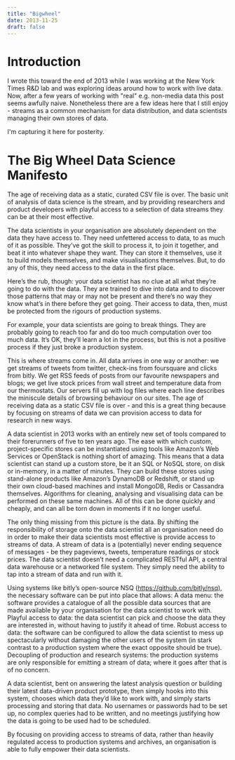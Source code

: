 ```yaml
---
title: "Bigwheel"
date: 2013-11-25
draft: false
---
```


# Introduction

I wrote this toward the end of 2013 while I was working at the New York Times R&D lab and was exploring ideas around how to work with live data. Now, after a few years of working with "real" e.g. non-media data this post seems awfully naive. Nonetheless there are a few ideas here that I still enjoy - streams as a common mechanism for data distribution, and data scientists managing their own stores of data. 

I'm capturing it here for posterity.

# The Big Wheel Data Science Manifesto

The age of receiving data as a static, curated CSV file is over. The basic unit of analysis of data science is the stream, and by providing researchers and product developers with playful access to a selection of data streams they can be at their most effective. 

The data scientists in your organisation are absolutely dependent on the data they have access to. They need unfettered access to data, to as much of it as possible. They’ve got the skill to process it, to join it together, and beat it into whatever shape they want. They can store it themselves, use it to build models themselves, and make visualisations themselves.  But, to do any of this, they need access to the data in the first place.

Here’s the rub, though: your data scientist has no clue at all what they’re going to do with the data. They are trained to dive into data and to discover those patterns that may or may not be present and there’s no way they know what’s in there before they get going. Their access to data, then, must  be protected from the rigours of production systems. 

For example, your data scientists are going to break things. They are probably going to reach too far and do too much computation over too much data. It’s OK, they’ll learn a lot in the process, but this is not a positive process if they just broke a production system.

This is where streams come in. All data arrives in one way or another: we get streams of tweets from twitter, check-ins from foursquare and clicks from bitly. We get RSS feeds of posts from our favourite newspapers and blogs; we get live stock prices from wall street and temperature data from our thermostats. Our servers fill up with log files where each line describes the miniscule details of browsing behaviour on our sites. The age of receiving data as a static CSV file is over - and this is a great thing because by focusing on streams of data we can provision access to data for research in new ways. 

A data scientist in 2013 works with an entirely new set of tools compared to their forerunners of five to ten years ago. The ease with which custom, project-specific stores can be instantiated using tools like Amazon’s Web Services or OpenStack is nothing short of amazing. This means that a data scientist can stand up a custom store, be it an SQL or NoSQL store, on disk or in-memory, in a matter of minutes. They can build these stores using stand-alone products like Amazon’s DynamoDB or Redshift, or stand up their own cloud-based machines and install MongoDB, Redis or Cassandra themselves. Algorithms for cleaning, analysing and visualising data can be performed on these same machines. All of this can be done quickly and cheaply, and can all be torn down in moments if it no longer useful. 

The only thing missing from this picture is the data. By shifting the responsibility of storage onto the data scientist all an organisation need do in order to make their data scientists most effective is provide access to streams of data. A stream of data is a (potentially) never ending sequence of messages - be they pageviews, tweets, temperature readings or stock prices. The data scientist doesn’t need a complicated RESTful API, a central data warehouse or a networked file system. They simply need the ability to tap into a stream of data and run with it. 

Using systems like bitly’s open-source NSQ (https://github.com/bitly/nsq), the necessary software can be put into place that allows:
A data menu: the software provides a catalogue of all the possible data sources that are made available by your organisation for the data scientist to work with.
Playful access to data: the data scientist can pick and choose the data they are interested in, without having to justify it ahead of time.
Robust access to data: the software can be configured to allow the data scientist to mess up spectacularly without damaging the other users of the system (in stark contrast to a production system where the exact opposite should be true).
Decoupling of production and research systems: the production systems are only responsible for emitting a stream of data; where it goes after that is of no concern. 

A data scientist, bent on answering the latest analysis question or building their latest data-driven product prototype, then simply hooks into this system, chooses which data they’d like to work with, and simply starts processing and storing that data. No usernames or passwords had to be set up, no complex queries had to be written, and no meetings justifying how the data is going to be used had to be scheduled. 

By focusing on providing access to streams of data, rather than heavily regulated access to production systems and archives, an organisation is able to fully empower their data scientists.

